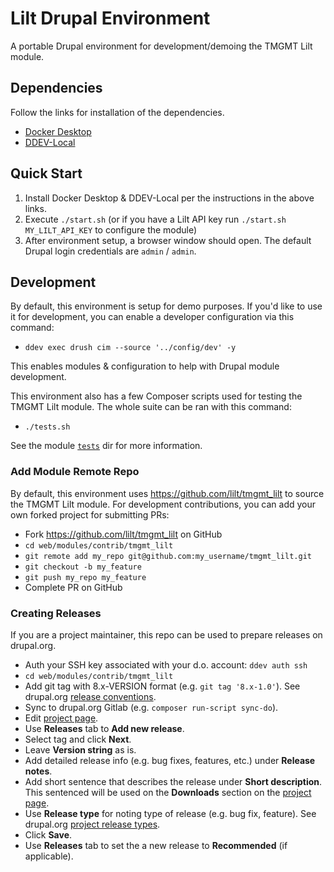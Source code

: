 # Lilt Drupal Environment
A portable Drupal environment for development/demoing the TMGMT Lilt module.

## Dependencies
Follow the links for installation of the dependencies.

- [Docker Desktop](https://www.docker.com/products/docker-desktop)
- [DDEV-Local](https://www.ddev.com/get-started/)

## Quick Start

1. Install Docker Desktop & DDEV-Local per the instructions in the above links.
2. Execute `./start.sh` (or if you have a Lilt API key run `./start.sh MY_LILT_API_KEY` to configure the module)
3. After environment setup, a browser window should open. The default Drupal login credentials are `admin` / `admin`.

## Development
By default, this environment is setup for demo purposes. If you'd like to use
it for development, you can enable a developer configuration via this command:

- `ddev exec drush cim --source '../config/dev' -y`

This enables modules & configuration to help with Drupal module development.

This environment also has a few Composer scripts used for testing the TMGMT
Lilt module. The whole suite can be ran with this command:

- `./tests.sh`

See the module [`tests`](https://github.com/tgallant/tmgmt_lilt/tree/8.x-1.x/tests) dir for more information.

### Add Module Remote Repo
By default, this environment uses https://github.com/lilt/tmgmt_lilt to source
the TMGMT Lilt module. For development contributions, you can add your own
forked project for submitting PRs:

- Fork https://github.com/lilt/tmgmt_lilt on GitHub
- `cd web/modules/contrib/tmgmt_lilt`
- `git remote add my_repo git@github.com:my_username/tmgmt_lilt.git`
- `git checkout -b my_feature`
- `git push my_repo my_feature`
- Complete PR on GitHub

### Creating Releases
If you are a project maintainer, this repo can be used to prepare releases on
drupal.org.

- Auth your SSH key associated with your d.o. account: `ddev auth ssh`
- `cd web/modules/contrib/tmgmt_lilt`
- Add git tag with 8.x-VERSION format (e.g. `git tag '8.x-1.0'`). See drupal.org [release conventions](https://www.drupal.org/node/1015226).
- Sync to drupal.org Gitlab (e.g. `composer run-script sync-do`).
- Edit [project page](https://www.drupal.org/project/tmgmt_lilt).
- Use **Releases** tab to **Add new release**.
- Select tag and click **Next**.
- Leave **Version string** as is.
- Add detailed release info (e.g. bug fixes, features, etc.) under **Release notes**.
- Add short sentence that describes the release under **Short description**. This sentenced will be used on the **Downloads** section on the [project page](https://www.drupal.org/project/tmgmt_lilt).
- Use **Release type** for noting type of release (e.g. bug fix, feature).  See drupal.org [project release types](https://www.drupal.org/node/1025122#type).
- Click **Save**.
- Use **Releases** tab to set the a new release to **Recommended** (if applicable).
